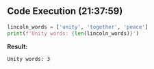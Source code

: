 
## Code Execution (21:37:59)
```python
lincoln_words = ['unity', 'together', 'peace']
print(f'Unity words: {len(lincoln_words)}')
```
**Result:**
```
Unity words: 3
```
